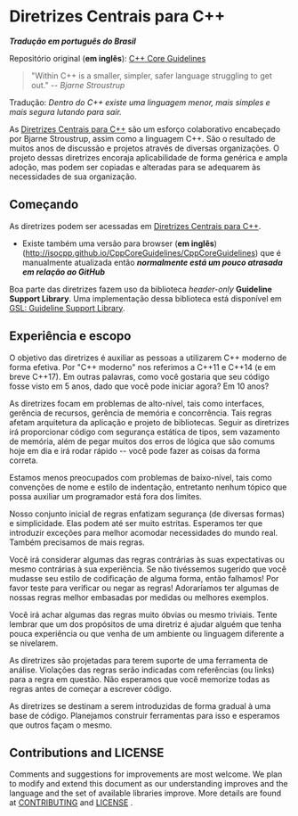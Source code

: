 # Diretrizes Centrais para C++

***Tradução em português do Brasil***

Repositório original (**em inglês**): [C++ Core Guidelines](http://isocpp.github.io/CppCoreGuidelines/CppCoreGuidelines)

>"Within C++ is a smaller, simpler, safer language struggling to get out."
>-- <cite>Bjarne Stroustrup</cite>

Tradução: *Dentro do C++ existe uma linguagem menor, mais simples e mais segura lutando para sair.*

As [Diretrizes Centrais para C++](CppCoreGuidelines_pt_BR.md) são um esforço colaborativo encabeçado por Bjarne Stroustrup, assim como a linguagem C++. São o resultado de muitos anos de discussão e projetos através de diversas organizações. O projeto dessas diretrizes encoraja aplicabilidade de forma genérica e ampla adoção, mas podem ser copiadas e alteradas para se adequarem às necessidades de sua organização.

## Começando

As diretrizes podem ser acessadas em [Diretrizes Centrais para C++](CppCoreGuidelines_pt_BR.md).

- Existe também uma versão para browser (**em inglês**) (http://isocpp.github.io/CppCoreGuidelines/CppCoreGuidelines) que é manualmente atualizada então ***normalmente está um pouco atrasada em relação ao GitHub***

Boa parte das diretrizes fazem uso da biblioteca *header-only* **Guideline Support Library**. Uma implementação dessa biblioteca está disponível em [GSL: Guideline Support Library](https://github.com/Microsoft/GSL).

## Experiência e escopo

O objetivo das diretrizes é auxiliar as pessoas a utilizarem C++ moderno de forma efetiva. Por "C++ moderno" nos referimos a C++11 e C++14 (e em breve C++17). Em outras palavras, como você gostaria que seu código fosse visto em 5 anos, dado que você pode iniciar agora? Em 10 anos?

As diretrizes focam em problemas de alto-nível, tais como interfaces, gerência de recursos, gerência de memória e concorrência. Tais regras afetam arquitetura da aplicação e projeto de bibliotecas. Seguir as diretrizes irá proporcionar código com segurança estática de tipos, sem vazamento de memória, além de pegar muitos dos erros de lógica que são comums hoje em dia e irá rodar rápido -- você pode fazer as coisas da forma correta.

Estamos menos preocupados com problemas de baixo-nível, tais como convenções de nome e estilo de indentação, entretanto nenhum tópico que possa auxiliar um programador está fora dos limites.

Nosso conjunto inicial de regras enfatizam segurança (de diversas formas) e simplicidade. Elas podem até ser muito estritas. Esperamos ter que introduzir exceções para melhor acomodar necessidades do mundo real. Também precisamos de mais regras.

Você irá considerar algumas das regras contrárias às suas expectativas ou mesmo contrárias à sua experiência. Se não tivéssemos sugerido que você mudasse seu estilo de codificação de alguma forma, então falhamos! Por favor teste para verificar ou negar as regras! Adoraríamos ter algumas de nossas regras melhor embasadas por medidas ou melhores exemplos.

Você irá achar algumas das regras muito óbvias ou mesmo triviais. Tente lembrar que um dos propósitos de uma diretriz é ajudar alguém que tenha pouca experiência ou que venha de um ambiente ou linguagem diferente a se nivelarem.

As diretrizes são projetadas para terem suporte de uma ferramenta de análise. Violações das regras serão indicadas com referências (ou links) para a regra em questão.
Não esperamos que você memorize todas as regras antes de começar a escrever código.

As diretrizes se destinam a serem introduzidas de forma gradual à uma base de código. Planejamos construir ferramentas para isso e esperamos que outros façam o mesmo.

## Contributions and LICENSE

Comments and suggestions for improvements are most welcome. We plan to modify and extend this document as our understanding improves and the
language and the set of available libraries improve. More details are found at [CONTRIBUTING](./CONTRIBUTING.md) and [LICENSE](./LICENSE) .
